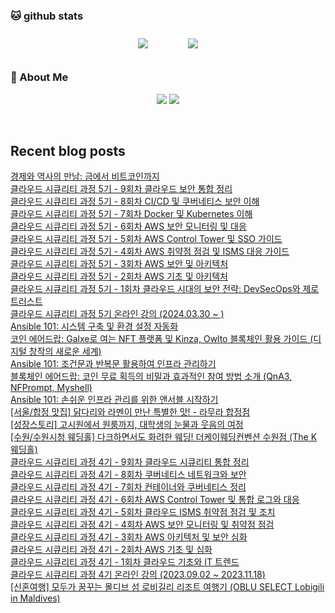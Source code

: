 

###  🐱 github stats  

<div id="main" align="center">
    <img src="https://github-readme-stats.vercel.app/api?username=peterica&count_private=true&show_icons=true&theme=radical"
        style="height: auto; margin-left: 20px; margin-right: 20px; padding: 10px;"/>
    <img src="https://github-readme-stats.vercel.app/api/top-langs/?username=peterica&layout=compact"   
        style="height: auto; margin-left: 20px; margin-right: 20px; padding: 10px;"/>
</div>

###  💁 About Me  
<p align="center">
    <a href="https://twodragon.tistory.com/"><img src="https://img.shields.io/badge/Blog-FF5722?style=flat-square&logo=Blogger&logoColor=white"/></a>
    <a href="mailto:twodragon114@gmail.com"><img src="https://img.shields.io/badge/Gmail-d14836?style=flat-square&logo=Gmail&logoColor=white&link=ilovefran.ofm@gmail.com"/></a>
</p>

<br>

## Recent blog posts
<a href ="http://twodragon.tistory.com/636"> 경제와 역사의 만남: 금에서 비트코인까지 </a> <br><a href ="http://twodragon.tistory.com/635"> 클라우드 시큐리티 과정 5기 - 9회차 클라우드 보안 통합 정리 </a> <br><a href ="http://twodragon.tistory.com/634"> 클라우드 시큐리티 과정 5기 - 8회차 CI/CD 및 쿠버네티스 보안 이해 </a> <br><a href ="http://twodragon.tistory.com/633"> 클라우드 시큐리티 과정 5기 - 7회차 Docker 및 Kubernetes 이해 </a> <br><a href ="http://twodragon.tistory.com/632"> 클라우드 시큐리티 과정 5기 - 6회차 AWS 보안 모니터링 및 대응 </a> <br><a href ="http://twodragon.tistory.com/631"> 클라우드 시큐리티 과정 5기 - 5회차 AWS Control Tower 및 SSO 가이드 </a> <br><a href ="http://twodragon.tistory.com/630"> 클라우드 시큐리티 과정 5기 - 4회차 AWS 취약점 점검 및 ISMS 대응 가이드 </a> <br><a href ="http://twodragon.tistory.com/629"> 클라우드 시큐리티 과정 5기 - 3회차 AWS 보안 및 아키텍처 </a> <br><a href ="http://twodragon.tistory.com/628"> 클라우드 시큐리티 과정 5기 - 2회차 AWS 기초 및 아키텍처 </a> <br><a href ="http://twodragon.tistory.com/627"> 클라우드 시큐리티 과정 5기 - 1회차 클라우드 시대의 보안 전략: DevSecOps와 제로 트러스트 </a> <br><a href ="http://twodragon.tistory.com/626"> 클라우드 시큐리티 과정 5기 온라인 강의 (2024.03.30 ~ ) </a> <br><a href ="http://twodragon.tistory.com/625"> Ansible 101: 시스템 구축 및 환경 설정 자동화 </a> <br><a href ="http://twodragon.tistory.com/624"> 코인 에어드랍: Galxe로 여는 NFT 플랫폼 및 Kinza, Owlto 블록체인 활용 가이드 (디지털 창작의 새로운 세계) </a> <br><a href ="http://twodragon.tistory.com/623"> Ansible 101: 조건문과 반복문 활용하여 인프라 관리하기 </a> <br><a href ="http://twodragon.tistory.com/621"> 블록체인 에어드랍: 코인 무료 획득의 비밀과 효과적인 참여 방법 소개 (QnA3, NFPrompt, Myshell) </a> <br><a href ="http://twodragon.tistory.com/620"> Ansible 101: 손쉬운 인프라 관리를 위한 앤서블 시작하기 </a> <br><a href ="http://twodragon.tistory.com/619"> [서울/합정 맛집] 닭다리와 라멘이 만난 특별한 맛! - 라무라 합정점 </a> <br><a href ="http://twodragon.tistory.com/618"> [성장스토리] 고시원에서 원룸까지, 대학생의 눈물과 웃음의 여정 </a> <br><a href ="http://twodragon.tistory.com/616"> [수원/수원시청 웨딩홀] 다크하면서도 화려한 웨딩! 더케이웨딩컨벤션 수원점 (The K 웨딩홀) </a> <br><a href ="http://twodragon.tistory.com/615"> 클라우드 시큐리티 과정 4기 - 9회차 클라우드 시큐리티 통합 정리 </a> <br><a href ="http://twodragon.tistory.com/614"> 클라우드 시큐리티 과정 4기 - 8회차 쿠버네티스 네트워크와 보안 </a> <br><a href ="http://twodragon.tistory.com/613"> 클라우드 시큐리티 과정 4기 - 7회차 컨테이너와 쿠버네티스 정리 </a> <br><a href ="http://twodragon.tistory.com/612"> 클라우드 시큐리티 과정 4기 - 6회차 AWS Control Tower 및 통합 로그와 대응 </a> <br><a href ="http://twodragon.tistory.com/611"> 클라우드 시큐리티 과정 4기 - 5회차 클라우드 ISMS 취약점 점검 및 조치 </a> <br><a href ="http://twodragon.tistory.com/610"> 클라우드 시큐리티 과정 4기 - 4회차 AWS 보안 모니터링 및 취약점 점검 </a> <br><a href ="http://twodragon.tistory.com/609"> 클라우드 시큐리티 과정 4기 - 3회차 AWS 아키텍처 및 보안 심화 </a> <br><a href ="http://twodragon.tistory.com/608"> 클라우드 시큐리티 과정 4기 - 2회차 AWS 기초 및 심화 </a> <br><a href ="http://twodragon.tistory.com/607"> 클라우드 시큐리티 과정 4기 - 1회차 클라우드 기초와 IT 트렌드 </a> <br><a href ="http://twodragon.tistory.com/606"> 클라우드 시큐리티 과정 4기 온라인 강의 (2023.09.02 ~ 2023.11.18) </a> <br><a href ="http://twodragon.tistory.com/605"> [신혼여행] 모두가 꿈꾸는 몰디브 섬 로비길리 리조트 여행기 (OBLU SELECT Lobigili in Maldives) </a> <br>